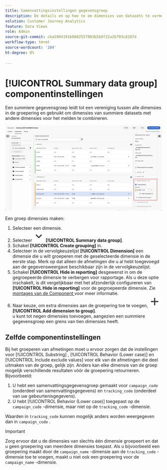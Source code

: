 ```yaml
---
title: Samenvattingsinstellingen gegevensgroep
description: De details en op hoe te om dimensies van datasets te vormen om u te verzekeren kunt behoorlijk over summiere gegevens rapporteren.
solution: Customer Journey Analytics
feature: Data Views
role: Admin
source-git-commit: cba5904191b0602557903b5b9f32a2b793c8207d
workflow-type: tm+mt
source-wordcount: '284'
ht-degree: 0%

---
```


# [!UICONTROL Summary data group] componentinstellingen

Een summiere gegevensgroep leidt tot een vereniging tussen alle dimensies in de groepering en gebruikt om dimensies van summiere datasets met andere dimensies voor het melden te combineren.

![ Summiere de componentenmontages van de gegevensgroep ](/help/data-views/assets/summary-data-group.png)

Een groep dimensies maken:

1. Selecteer een dimensie.
1. Selecteer ![ ChevronDown ](/help/assets/icons/ChevronDown.svg) **[!UICONTROL Summary data group]**.
1. Schakel **[!UICONTROL Create grouping]** in.
1. Selecteer in de vervolgkeuzelijst **[!UICONTROL Dimension]** een dimensie die u wilt groeperen met de geselecteerde dimensie in de eerste stap. Merk op dat alleen de afmetingen die u al hebt toegevoegd aan de gegevensweergave beschikbaar zijn in de vervolgkeuzelijst.
1. Schakel **[!UICONTROL Hide in reporting]** desgewenst in om de gegroepeerde dimensie te verbergen voor rapportage. Als u deze optie inschakelt, is dit vergelijkbaar met het afzonderlijk configureren van **[!UICONTROL Hide in reporting]** voor de gegroepeerde dimensie. Zie [ montages van de Component ](overview.md) voor meer informatie.
1. Naar keuze, om extra dimensies aan de groepering toe te voegen, ![ voegt toe ](/help/assets/icons/Add.svg) **[!UICONTROL Add dimension to group]**.<br/> u kunt tot negen dimensies toevoegen, aangezien een summiere gegevensgroep een grens van tien dimensies heeft.

## Zelfde componentinstellingen

Bij het groeperen van afmetingen moet u ervoor zorgen dat de instellingen voor [!UICONTROL Substring] , [!UICONTROL Behavior (Lower case)] en [!UICONTROL Include exclude values] voor elk van de afmetingen die deel uitmaken van de groep, gelijk zijn. Anders kan elke dimensie van de groep mogelijk verschillende resultaten vóór de groepering retourneren.
Bijvoorbeeld:

1. U hebt een samenvattingsgegevensgroep gemaakt voor `campaign_code` (onderdeel van samenvattingsgegevens) en `tracking_code` (onderdeel van uw gebeurtenisgegevens).
1. U hebt [!UICONTROL Behavior (Lower case)] toegepast op de `campaign_code` -dimensie, maar niet op de `tracking_code` -dimensie.

Waarden in `tracking_code` kunnen mogelijk anders worden weergegeven dan in `campaign_code` .

>[!IMPORTANT]
>
>Zorg ervoor dat u de dimensies van slechts één dimensie groepeert en dat u geen groepering van meerdere dimensies toepast. Als u bijvoorbeeld een groepering maakt door de `campaign_name` -dimensie aan de `tracking_code` -dimensie toe te voegen, maakt u niet ook een groepering voor de `campaign_name` -dimensie.
>


